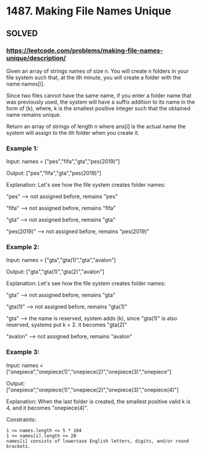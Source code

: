 # 1487. Making File Names Unique

## SOLVED

### https://leetcode.com/problems/making-file-names-unique/description/

Given an array of strings names of size n. You will create n folders in your file system such that, at the ith minute, you will create a folder with the name names[i].

Since two files cannot have the same name, if you enter a folder name that was previously used, the system will have a suffix addition to its name in the form of (k), where, k is the smallest positive integer such that the obtained name remains unique.

Return an array of strings of length n where ans[i] is the actual name the system will assign to the ith folder when you create it.



### Example 1:

Input: names = ["pes","fifa","gta","pes(2019)"]

Output: ["pes","fifa","gta","pes(2019)"]

Explanation: Let's see how the file system creates folder names:

"pes" --> not assigned before, remains "pes"

"fifa" --> not assigned before, remains "fifa"

"gta" --> not assigned before, remains "gta"

"pes(2019)" --> not assigned before, remains "pes(2019)"

### Example 2:

Input: names = ["gta","gta(1)","gta","avalon"]

Output: ["gta","gta(1)","gta(2)","avalon"]

Explanation: Let's see how the file system creates folder names:

"gta" --> not assigned before, remains "gta"

"gta(1)" --> not assigned before, remains "gta(1)"

"gta" --> the name is reserved, system adds (k), since "gta(1)" is also reserved, systems put k = 2. it becomes "gta(2)"

"avalon" --> not assigned before, remains "avalon"

### Example 3:

Input: names = ["onepiece","onepiece(1)","onepiece(2)","onepiece(3)","onepiece"]

Output: ["onepiece","onepiece(1)","onepiece(2)","onepiece(3)","onepiece(4)"]

Explanation: When the last folder is created, the smallest positive valid k is 4, and it becomes "onepiece(4)".



Constraints:

    1 <= names.length <= 5 * 104
    1 <= names[i].length <= 20
    names[i] consists of lowercase English letters, digits, and/or round brackets.

